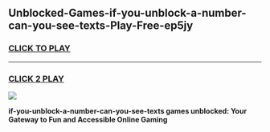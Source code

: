 
## Unblocked-Games-if-you-unblock-a-number-can-you-see-texts-Play-Free-ep5jy
<h3>
<a href="https://premium76.site?title=if-you-unblock-a-number-can-you-see-texts&ref=23A">CLICK TO PLAY</a></h3>
<hr>

<h3>
<a href="https://premium76.site?title=if-you-unblock-a-number-can-you-see-texts&ref=23A">CLICK 2 PLAY</a>
  
</h3>

<a href="https://premium76.site?title=if-you-unblock-a-number-can-you-see-texts&ref=23A"><img src="https://clearcache.store/games.png"></a>


**if-you-unblock-a-number-can-you-see-texts games unblocked: Your Gateway to Fun and Accessible Online Gaming**
